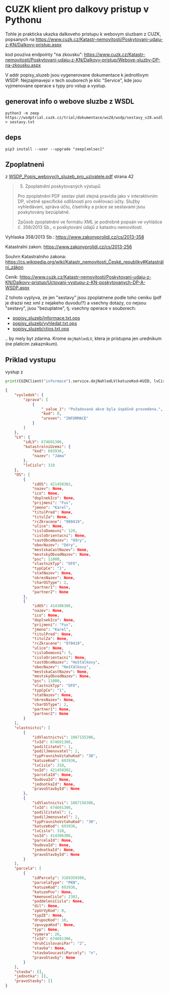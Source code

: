 # CUZK klient pro dalkovy pristup v Pythonu

Tohle je prakticka ukazka dalkoveho pristupu k webovym sluzbam z CUZK, popsanych na
https://www.cuzk.cz/Katastr-nemovitosti/Poskytovani-udaju-z-KN/Dalkovy-pristup.aspx

kod pouziva endpointy "na zkousku":
https://www.cuzk.cz/Katastr-nemovitosti/Poskytovani-udaju-z-KN/Dalkovy-pristup/Webove-sluzby-DP-na-zkousku.aspx

V addr popisy_sluzeb jsou vygenerovane dokumentace k jednotlivym WSDP. Nejzajimavejsi v tech souborech je klic "Service", kde jsou vyjmenovane operace s typy pro vstup a vystup.

## generovat info o webove sluzbe z WSDL

`python3 -m zeep https://wsdptrial.cuzk.cz/trial/dokumentace/ws28/wsdp/sestavy_v28.wsdl > sestavy.txt`

## deps

`pip3 install --user --upgrade "zeep[xmlsec]"`

## Zpoplatneni

z [WSDP_Popis_webovych_sluzeb_pro_uzivatele.pdf](WSDP_Popis_webovych_sluzeb_pro_uzivatele.pdf) strana 42

> 5. Zpoplatnění poskytovaných výstupů
>
> Pro zpoplatnění PDF sestav platí stejná pravidla jako v interaktivním DP, včetně specifické odlišnosti pro
> ověřovací účty. Služby vyhledávaní, správa účtu, číselníky a práce se sestavami jsou poskytovány
> bezúplatně.
>
> Způsob zpoplatnění ve formátu XML je podrobně popsán ve vyhlášce č. 358/2013 Sb., o poskytování údajů
> z katastru nemovitostí.

Vyhlaska 358/2013 Sb.: https://www.zakonyprolidi.cz/cs/2013-358

Katastralni zakon: https://www.zakonyprolidi.cz/cs/2013-256 

Souhrn Katastralniho zakona: https://cs.wikipedia.org/wiki/Katastr_nemovitostí_České_republiky#Katastrální_zákon

Cenik: https://www.cuzk.cz/Katastr-nemovitosti/Poskytovani-udaju-z-KN/Dalkovy-pristup/Uctovani-vystupu-z-KN-poskytovanych-DP-A-WSDP.aspx

Z tohoto vyplyva, ze jen "sestavy" jsou zpoplatnene podle toho ceniku (pdf je drazsi nez xml z nejakeho duvodu!?) a vsechny dotazy, co nejsou "sestavy", jsou "bezuplatne", tj. vsechny operace v souborech:

* [popisy_sluzeb/informace.txt.ops](popisy_sluzeb/informace.txt.ops)
* [popisy_sluzeb/vyhledat.txt.ops](popisy_sluzeb/vyhledat.txt.ops)
* [popisy_sluzeb/ctios.txt.ops](popisy_sluzeb/ctios.txt.ops)

.. by mely byt zdarma. Krome `dejNahledLV`, ktera je pristupna jen urednikum (ne platicim zakaznikum).

## Priklad vystupu

vystup z
 
```python
print(CUZKClient("informace").service.dejNahledLV(katuzeKod=KUID, lvCislo=310))
```

```json
{
    "vysledek": {
        "zprava": [
            {
                "_value_1": "Požadovaná akce byla úspěšně provedena.",
                "kod": 0,
                "uroven": "INFORMACE"
            }
        ]
    },
    "LV": {
        "idLV": 674691306,
        "katastralniUzemi": {
            "kod": 693936,
            "nazev": "Jáma"
        },
        "lvCislo": 310
    },
    "OS": [
        {
            "idOS": 421450302,
            "nazev": None,
            "ico": None,
            "doplnekIco": None,
            "prijmeni": "Fus",
            "jmeno": "Karel",
            "titulPred": None,
            "titulZa": None,
            "rcZkracene": "980419",
            "ulice": None,
            "cisloDomovni": 129,
            "cisloOrientacni": None,
            "castObceNazev": "Odry",
            "obecNazev": "Odry",
            "mestskaCastNazev": None,
            "mestskyObvodNazev": None,
            "psc": 11000,
            "vlastnikTyp": "OFO",
            "typCpCe": "1",
            "statNazev": None,
            "okresNazev": None,
            "charOSType": 2,
            "partner1": None,
            "partner2": None
        },
        {
            "idOS": 414306306,
            "nazev": None,
            "ico": None,
            "doplnekIco": None,
            "prijmeni": "Fus",
            "jmeno": "Karel",
            "titulPred": None,
            "titulZa": None,
            "rcZkracene": "970419",
            "ulice": None,
            "cisloDomovni": 5,
            "cisloOrientacni": None,
            "castObceNazev": "Hošťálkovy",
            "obecNazev": "Hošťálkovy",
            "mestskaCastNazev": None,
            "mestskyObvodNazev": None,
            "psc": 11000,
            "vlastnikTyp": "OFO",
            "typCpCe": "1",
            "statNazev": None,
            "okresNazev": None,
            "charOSType": 2,
            "partner1": None,
            "partner2": None
        }
    ],
    "vlastnictvi": [
        {
            "idVlastnictvi": 1067155306,
            "lvId": 674691306,
            "podilCitatel": 1,
            "podilJmenovatel": 2,
            "typPravnihoVztahuKod": "30",
            "katuzeKod": 693936,
            "lvCislo": 310,
            "osId": 421450302,
            "parcelaId": None,
            "budovaId": None,
            "jednotkaId": None,
            "pravoStavbyId": None
        },
        {
            "idVlastnictvi": 1067156306,
            "lvId": 674691306,
            "podilCitatel": 1,
            "podilJmenovatel": 2,
            "typPravnihoVztahuKod": "30",
            "katuzeKod": 693936,
            "lvCislo": 310,
            "osId": 414306306,
            "parcelaId": None,
            "budovaId": None,
            "jednotkaId": None,
            "pravoStavbyId": None
        }
    ],
    "parcela": [
        {
            "idParcely": 3169359306,
            "parcelaType": "PKN",
            "katuzeKod": 693936,
            "katuzePuv": None,
            "kmenoveCislo": 2302,
            "poddeleniCisla": None,
            "dil": None,
            "zpUrVyKod": 0,
            "typZE": None,
            "drupozKod": 10,
            "zpuvypaKod": None,
            "typ": None,
            "vymera": 26,
            "lvId": 674691306,
            "druhCislovaniPar": "2",
            "stavba": None,
            "stavbaSoucastiParcely": "n",
            "pravoStavby": None
        }
    ],
    "stavba": [],
    "jednotka": [],
    "pravoStavby": []
}

```

